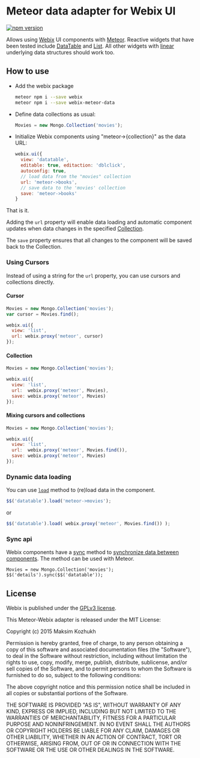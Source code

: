 Meteor data adapter for Webix UI
================================

[![npm version](https://badge.fury.io/js/webix-meteor-data.svg)](https://badge.fury.io/js/webix-meteor-data)

Allows using [Webix](http://webix.com) UI components with [Meteor](https://meteor.com/).
Reactive widgets that have been tested include [DataTable](http://docs.webix.com/datatable__index.html)
and [List](http://docs.webix.com/desktop__list.html). All other widgets with
[linear](http://docs.webix.com/desktop__dynamic_loading.html) underlying data structures should work too. 

How to use
-----------

- Add the webix package

    ```sh
    meteor npm i --save webix
    meteor npm i --save webix-meteor-data
    ```

- Define data collections as usual:

    ```js
    Movies = new Mongo.Collection('movies');
    ```

- Initialize Webix components using "meteor->{collection}" as the data URL:

    ```js
    webix.ui({
      view: 'datatable',
      editable: true, editaction: 'dblclick',
      autoconfig: true,
      // load data from the "movies" collection
      url: 'meteor->books',
      // save data to the 'movies' collection
      save: 'meteor->books'
    }
    ```

That is it.

Adding the `url` property will enable data loading and automatic component updates when data changes in the
specified [Collection](http://docs.meteor.com/#/full/collections).

The `save` property ensures that all changes to the component will be saved back to the Collection.



### Using Cursors

Instead of using a string for the `url` property, you can use cursors and collections directly.


#### Cursor

```js
Movies = new Mongo.Collection('movies');
var cursor = Movies.find();

webix.ui({
  view: 'list',
  url: webix.proxy('meteor', cursor)
});
```

#### Collection

```js
Movies = new Mongo.Collection('movies');

webix.ui({
  view: 'list',
  url:  webix.proxy('meteor', Movies),
  save: webix.proxy('meteor', Movies)
});
```  

#### Mixing cursors and collections

```js
Movies = new Mongo.Collection('movies');

webix.ui({
  view: 'list',
  url:  webix.proxy('meteor', Movies.find()),
  save: webix.proxy('meteor', Movies)
});
```


### Dynamic data loading

You can use [`load`](http://docs.webix.com/api__atomdataloader_load.html) method to (re)load data in the component. 

```js
$$('datatable').load('meteor->movies');
```

or

```js
$$('datatable').load( webix.proxy('meteor', Movies.find()) );
```




### Sync api

Webix components have a [sync](http://docs.webix.com/api__link__ui.proto_sync.html) method to
[synchronize data between components](http://docs.webix.com/desktop__data_binding.html). The method can be used with Meteor.


```
Movies = new Mongo.Collection('movies');
$$('details').sync($$('datatable'));
```

License
----------

Webix is published under the [GPLv3 license](https://github.com/dandv/meteor-webix/issues/1#issuecomment-74756813).

This Meteor-Webix adapter is released under the MIT License:

Copyright (c) 2015 Maksim Kozhukh 

Permission is hereby granted, free of charge, to any person obtaining a copy
of this software and associated documentation files (the "Software"), to deal
in the Software without restriction, including without limitation the rights
to use, copy, modify, merge, publish, distribute, sublicense, and/or sell
copies of the Software, and to permit persons to whom the Software is
furnished to do so, subject to the following conditions:

The above copyright notice and this permission notice shall be included in
all copies or substantial portions of the Software.

THE SOFTWARE IS PROVIDED "AS IS", WITHOUT WARRANTY OF ANY KIND, EXPRESS OR
IMPLIED, INCLUDING BUT NOT LIMITED TO THE WARRANTIES OF MERCHANTABILITY,
FITNESS FOR A PARTICULAR PURPOSE AND NONINFRINGEMENT. IN NO EVENT SHALL THE
AUTHORS OR COPYRIGHT HOLDERS BE LIABLE FOR ANY CLAIM, DAMAGES OR OTHER
LIABILITY, WHETHER IN AN ACTION OF CONTRACT, TORT OR OTHERWISE, ARISING FROM,
OUT OF OR IN CONNECTION WITH THE SOFTWARE OR THE USE OR OTHER DEALINGS IN
THE SOFTWARE.
